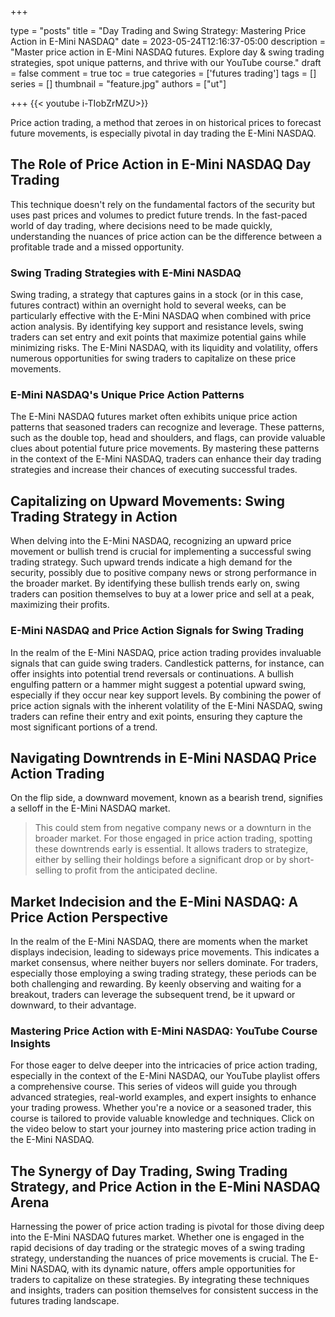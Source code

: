 +++

type = "posts"
title = "Day Trading and Swing Strategy: Mastering Price Action in E-Mini NASDAQ"
date =  2023-05-24T12:16:37-05:00
description = "Master price action in E-Mini NASDAQ futures. Explore day & swing trading strategies, spot unique patterns, and thrive with our YouTube course."
draft = false
comment = true
toc = true
categories = ['futures trading']
tags = []
series = []
thumbnail = "feature.jpg"
authors = ["ut"]

+++
{{< youtube i-TIobZrMZU>}}

Price action trading, a method that zeroes in on historical prices to forecast future movements, is especially pivotal in day trading the E-Mini NASDAQ.

## The Role of Price Action in E-Mini NASDAQ Day Trading

 This technique doesn't rely on the fundamental factors of the security but uses past prices and volumes to predict future trends. In the fast-paced world of day trading, where decisions need to be made quickly, understanding the nuances of price action can be the difference between a profitable trade and a missed opportunity.

### Swing Trading Strategies with E-Mini NASDAQ

Swing trading, a strategy that captures gains in a stock (or in this case, futures contract) within an overnight hold to several weeks, can be particularly effective with the E-Mini NASDAQ when combined with price action analysis. By identifying key support and resistance levels, swing traders can set entry and exit points that maximize potential gains while minimizing risks. The E-Mini NASDAQ, with its liquidity and volatility, offers numerous opportunities for swing traders to capitalize on these price movements.

### E-Mini NASDAQ's Unique Price Action Patterns

The E-Mini NASDAQ futures market often exhibits unique price action patterns that seasoned traders can recognize and leverage. These patterns, such as the double top, head and shoulders, and flags, can provide valuable clues about potential future price movements. By mastering these patterns in the context of the E-Mini NASDAQ, traders can enhance their day trading strategies and increase their chances of executing successful trades.

## Capitalizing on Upward Movements: Swing Trading Strategy in Action

When delving into the E-Mini NASDAQ, recognizing an upward price movement or bullish trend is crucial for implementing a successful swing trading strategy. Such upward trends indicate a high demand for the security, possibly due to positive company news or strong performance in the broader market. By identifying these bullish trends early on, swing traders can position themselves to buy at a lower price and sell at a peak, maximizing their profits.

### E-Mini NASDAQ and Price Action Signals for Swing Trading

In the realm of the E-Mini NASDAQ, price action trading provides invaluable signals that can guide swing traders. Candlestick patterns, for instance, can offer insights into potential trend reversals or continuations. A bullish engulfing pattern or a hammer might suggest a potential upward swing, especially if they occur near key support levels. By combining the power of price action signals with the inherent volatility of the E-Mini NASDAQ, swing traders can refine their entry and exit points, ensuring they capture the most significant portions of a trend.

## Navigating Downtrends in E-Mini NASDAQ Price Action Trading
On the flip side, a downward movement, known as a bearish trend, signifies a selloff in the E-Mini NASDAQ market. 

> This could stem from negative company news or a downturn in the broader market. For those engaged in price action trading, spotting these downtrends early is essential. It allows traders to strategize, either by selling their holdings before a significant drop or by short-selling to profit from the anticipated decline.

## Market Indecision and the E-Mini NASDAQ: A Price Action Perspective
In the realm of the E-Mini NASDAQ, there are moments when the market displays indecision, leading to sideways price movements. This indicates a market consensus, where neither buyers nor sellers dominate. For traders, especially those employing a swing trading strategy, these periods can be both challenging and rewarding. By keenly observing and waiting for a breakout, traders can leverage the subsequent trend, be it upward or downward, to their advantage.

### Mastering Price Action with E-Mini NASDAQ: YouTube Course Insights

For those eager to delve deeper into the intricacies of price action trading, especially in the context of the E-Mini NASDAQ, our YouTube playlist offers a comprehensive course. This series of videos will guide you through advanced strategies, real-world examples, and expert insights to enhance your trading prowess. Whether you're a novice or a seasoned trader, this course is tailored to provide valuable knowledge and techniques. Click on the video below to start your journey into mastering price action trading in the E-Mini NASDAQ.

<!-- {{< youtubepl PL9uZis3GV47y7TLze8LVOLi1nwMxyWB8f >}} -->

## The Synergy of Day Trading, Swing Trading Strategy, and Price Action in the E-Mini NASDAQ Arena

Harnessing the power of price action trading is pivotal for those diving deep into the E-Mini NASDAQ futures market. Whether one is engaged in the rapid decisions of day trading or the strategic moves of a swing trading strategy, understanding the nuances of price movements is crucial. The E-Mini NASDAQ, with its dynamic nature, offers ample opportunities for traders to capitalize on these strategies. By integrating these techniques and insights, traders can position themselves for consistent success in the futures trading landscape.

